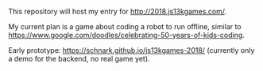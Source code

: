 This repository will host my entry for http://2018.js13kgames.com/.

My current plan is a game about coding a robot to run offline, similar to https://www.google.com/doodles/celebrating-50-years-of-kids-coding.

Early prototype: https://schnark.github.io/js13kgames-2018/ (currently only a demo for the backend, no real game yet).
